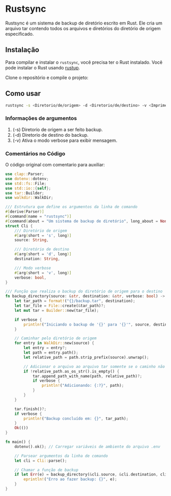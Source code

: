 # Rustsync

Rustsync é um sistema de backup de diretório escrito em Rust. Ele cria um arquivo tar contendo todos os arquivos e diretórios do diretório de origem especificado.

## Instalação

Para compilar e instalar o `rustsync`, você precisa ter o Rust instalado. Você pode instalar o Rust usando [rustup](https://rustup.rs/).

Clone o repositório e compile o projeto:

## Como usar

~~~bash
rustsync -s <Diretorio/de/origem> -d <Diretorio/de/destino> -v <Imprime o que esta acontecendo>
~~~

### Informações de argumentos

1. (-s) Diretorio de origem a ser feito backup.
2. (-d) Diretorio de destino do backup.
3. (-v) Ativa o modo verbose para exibir mensagem.


### Comentários no Código

O código original com comentario para auxiliar:

```rust
use clap::Parser;
use dotenv::dotenv;
use std::fs::File;
use std::io::{self};
use tar::Builder;
use walkdir::WalkDir;

/// Estrutura que define os argumentos da linha de comando
#[derive(Parser)]
#[command(name = "rustsync")]
#[command(about = "Um sistema de backup de diretório", long_about = None)]
struct Cli {
    /// Diretório de origem
    #[arg(short = 's', long)]
    source: String,

    /// Diretório de destino
    #[arg(short = 'd', long)]
    destination: String,

    /// Modo verbose
    #[arg(short = 'v', long)]
    verbose: bool,
}

/// Função que realiza o backup do diretório de origem para o destino
fn backup_directory(source: &str, destination: &str, verbose: bool) -> io::Result<()> {
    let tar_path = format!("{}/backup.tar", destination);
    let tar_file = File::create(&tar_path)?;
    let mut tar = Builder::new(tar_file);

    if verbose {
        println!("Iniciando o backup de '{}' para '{}'", source, destination);
    }

    // Caminhar pelo diretório de origem
    for entry in WalkDir::new(source) {
        let entry = entry?;
        let path = entry.path();
        let relative_path = path.strip_prefix(source).unwrap();

        // Adicionar o arquivo ao arquivo tar somente se o caminho não estiver vazio
        if !relative_path.as_os_str().is_empty() {
            tar.append_path_with_name(path, relative_path)?;
            if verbose {
                println!("Adicionando: {:?}", path);
            }
        }
    }

    tar.finish()?;
    if verbose {
        println!("Backup concluído em: {}", tar_path);
    }
    Ok(())
}

fn main() {
    dotenv().ok(); // Carregar variáveis de ambiente do arquivo .env

    // Parsear argumentos da linha de comando
    let cli = Cli::parse();

    // Chamar a função de backup
    if let Err(e) = backup_directory(&cli.source, &cli.destination, cli.verbose) {
        eprintln!("Erro ao fazer backup: {}", e);
    }
}
```